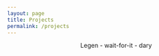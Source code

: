 ```yaml
---
layout: page
title: Projects
permalink: /projects
---
```

<center>Legen - wait-for-it - dary</center>